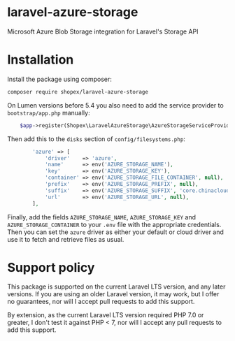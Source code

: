 # laravel-azure-storage

Microsoft Azure Blob Storage integration for Laravel's Storage API

# Installation

Install the package using composer:

```bash
composer require shopex/laravel-azure-storage
```

On Lumen versions before 5.4 you also need to add the service provider to `bootstrap/app.php` manually:

```php
    $app->register(Shopex\LaravelAzureStorage\AzureStorageServiceProvider::class);
```

Then add this to the `disks` section of `config/filesystems.php`:

```php
        'azure' => [
            'driver'    => 'azure',
            'name'      => env('AZURE_STORAGE_NAME'),
            'key'       => env('AZURE_STORAGE_KEY'),
            'container' => env('AZURE_STORAGE_FILE_CONTAINER', null),
            'prefix'    => env('AZURE_STORAGE_PREFIX', null),
            'suffix'    => env('AZURE_STORAGE_SUFFIX', 'core.chinacloudapi.cn'),
            'url'       => env('AZURE_STORAGE_URL', null),
        ],
```

Finally, add the fields `AZURE_STORAGE_NAME`, `AZURE_STORAGE_KEY` and `AZURE_STORAGE_CONTAINER` to your `.env` file with the appropriate credentials. Then you can set the `azure` driver as either your default or cloud driver and use it to fetch and retrieve files as usual.

# Support policy

This package is supported on the current Laravel LTS version, and any later versions. If you are using an older Laravel version, it may work, but I offer no guarantees, nor will I accept pull requests to add this support.

By extension, as the current Laravel LTS version required PHP 7.0 or greater, I don't test it against PHP < 7, nor will I accept any pull requests to add this support.
